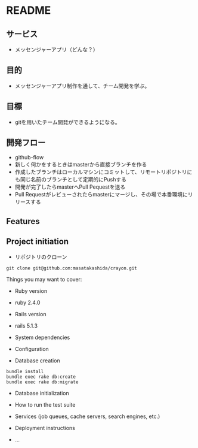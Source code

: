 # README

## サービス
- メッセンジャーアプリ（どんな？）

## 目的
- メッセンジャーアプリ制作を通して、チーム開発を学ぶ。

## 目標
- gitを用いたチーム開発ができるようになる。

## 開発フロー
- github-flow
- 新しく何かをするときはmasterから直接ブランチを作る
- 作成したブランチはローカルマシンにコミットして、リモートリポジトリにも同じ名前のブランチとして定期的にPushする
- 開発が完了したらmasterへPull Pequestを送る
- Pull Requestがレビューされたらmasterにマージし、その場で本番環境にリリースする

## Features

  
## Project initiation
- リポジトリのクローン
```
git clone git@github.com:masatakashida/crayon.git
```


Things you may want to cover:

* Ruby version
- ruby 2.4.0

* Rails version
- rails 5.1.3

* System dependencies

* Configuration

* Database creation
```
bundle install
bundle exec rake db:create
bundle exec rake db:migrate
```


* Database initialization

* How to run the test suite

* Services (job queues, cache servers, search engines, etc.)

* Deployment instructions

* ...
